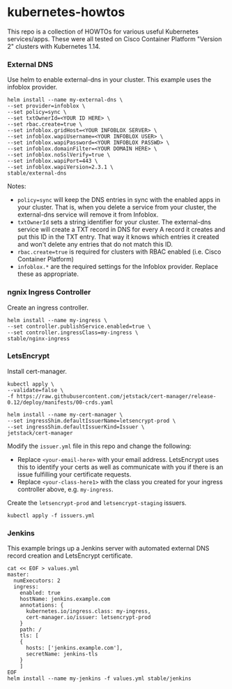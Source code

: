 # kubernetes-howtos
This repo is a collection of HOWTOs for various useful Kubernetes services/apps.  These were all tested on Cisco Container Platform "Version 2" clusters with Kubernetes 1.14.

### External DNS
Use helm to enable external-dns in your cluster.  This example uses the infoblox provider.
```
helm install --name my-external-dns \
--set provider=infoblox \
--set policy=sync \
--set txtOwnerId=<YOUR ID HERE> \
--set rbac.create=true \
--set infoblox.gridHost=<YOUR INFOBLOX SERVER> \
--set infoblox.wapiUsername=<YOUR INFOBLOX USER> \
--set infoblox.wapiPassword=<YOUR INFOBLOX PASSWD> \
--set infoblox.domainFilter=<YOUR DOMAIN HERE> \
--set infoblox.noSslVerify=true \
--set infoblox.wapiPort=443 \
--set infoblox.wapiVersion=2.3.1 \
stable/external-dns
```
Notes:
- `policy=sync` will keep the DNS entries in sync with the enabled apps in your cluster.  That is, when you delete a service from your cluster, the external-dns service will remove it from Infoblox.
- `txtOwnerId` sets a string identifier for your cluster.  The external-dns service will create a TXT record in DNS for every A record it creates and put this ID in the TXT entry.  That way it knows which entries it created and won't delete any entries that do not match this ID.
- `rbac.create=true` is required for clusters with RBAC enabled (i.e. Cisco Container Platform)
- `infoblox.*` are the required settings for the Infoblox provider.  Replace these as appropriate.

### ngnix Ingress Controller
Create an ingress controller.
```
helm install --name my-ingress \
--set controller.publishService.enabled=true \
--set controller.ingressClass=my-ingress \
stable/nginx-ingress
```

### LetsEncrypt
Install cert-manager.
```
kubectl apply \
--validate=false \
-f https://raw.githubusercontent.com/jetstack/cert-manager/release-0.12/deploy/manifests/00-crds.yaml

helm install --name my-cert-manager \
--set ingressShim.defaultIssuerName=letsencrypt-prod \
--set ingressShim.defaultIssuerKind=Issuer \
jetstack/cert-manager
```

Modify the `issuer.yml` file in this repo and change the following:
- Replace `<your-email-here>` with your email address.  LetsEncrypt uses this to identify your certs as well as communicate with you if there is an issue fulfilling your certificate requests.
- Replace `<your-class-here1>` with the class you created for your ingress controller above, e.g. `my-ingress`.

Create the `letsencrypt-prod` and `letsencrypt-staging` issuers.
```
kubectl apply -f issuers.yml
```

### Jenkins
This example brings up a Jenkins server with automated external DNS record creation and LetsEncrypt certificate.
```
cat << EOF > values.yml
master:
  numExecutors: 2
  ingress:
    enabled: true
    hostName: jenkins.example.com
    annotations: {
      kubernetes.io/ingress.class: my-ingress,
      cert-manager.io/issuer: letsencrypt-prod
    }
    path: /
    tls: [
    {
      hosts: ['jenkins.example.com'],
      secretName: jenkins-tls
    }
    ]
EOF
helm install --name my-jenkins -f values.yml stable/jenkins
```
